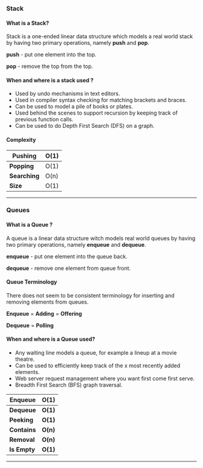 ### Stack

#### What is a Stack?

Stack is a one-ended linear data structure which models a real world stack by having two primary operations,
namely **push** and **pop**.

**push** - put one element into the top.

**pop** - remove the top from the top.

#### When and where is a stack used ?
* Used by undo mechanisms in text editors.
* Used in compiler syntax checking for matching brackets and braces.
* Can be used to model a pile of books or plates.
* Used behind the scenes to support recursion by keeping track of previous function calls.
* Can be used to do Depth First Search (DFS) on a graph.

#### Complexity

| Pushing       | O(1) |
|---------------|------|
| **Popping**   | O(1) |
| **Searching** | O(n) |
| **Size**      | O(1) |

---

### Queues

#### What is a Queue ?
A queue is a linear data structure witch models real world queues by having two 
primary operations, namely **enqueue** and **dequeue**.

**enqueue** - put one element into the queue back.

**dequeue** - remove one element from queue front.

#### Queue Terminology
There does not seem to be consistent terminology for inserting and removing elements
from queues.

**Enqueue** = **Adding** = **Offering**

**Dequeue** = **Polling**

#### When and where is a Queue used?
* Any waiting line models a queue, for example a lineup at a movie theatre.
* Can be used to efficiently keep track of the x most recently added elements.
* Web server request management where you want first come first serve.
* Breadth First Search (BFS) graph traversal.
 
| Enqueue      | O(1)     |
|--------------|----------|
| **Dequeue**  | **O(1)** |
| **Peeking**  | **O(1)** |
| **Contains** | **O(n)** |
| **Removal**  | **O(n)** |
| **Is Empty** | **O(1)** |

---




